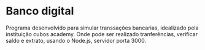 # Banco digital

Programa desenvolvido para simular transsações bancarias, idealizado pela instituição cubos academy.
Onde pode ser realizado tranferências, verificar saldo e extrato, usando o Node.js, servidor porta 3000.
